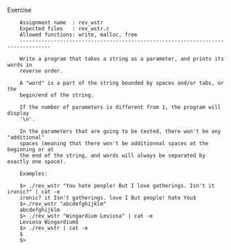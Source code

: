 Exercise

        Assignment name  : rev_wstr
        Expected files   : rev_wstr.c
        Allowed functions: write, malloc, free
        --------------------------------------------------------------------------------

        Write a program that takes a string as a parameter, and prints its words in
        reverse order.

        A "word" is a part of the string bounded by spaces and/or tabs, or the
        begin/end of the string.

        If the number of parameters is different from 1, the program will display
        '\n'.

        In the parameters that are going to be tested, there won't be any "additional"
        spaces (meaning that there won't be additionnal spaces at the beginning or at
        the end of the string, and words will always be separated by exactly one space).

        Examples:

        $> ./rev_wstr "You hate people! But I love gatherings. Isn't it ironic?" | cat -e
        ironic? it Isn't gatherings. love I But people! hate You$
        $>./rev_wstr "abcdefghijklm"
        abcdefghijklm
        $> ./rev_wstr "Wingardium Leviosa" | cat -e
        Leviosa Wingardium$
        $> ./rev_wstr | cat -e
        $
        $>

